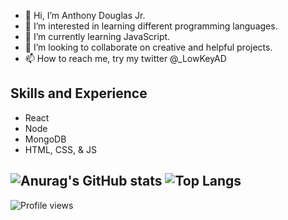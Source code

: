 - 👋 Hi, I’m Anthony Douglas Jr.
- 👀 I’m interested in learning different programming languages.
- 🌱 I’m currently learning JavaScript.
- 💞️ I’m looking to collaborate on creative and helpful projects.
- 📫 How to reach me, try my twitter @_LowKeyAD

## Skills and Experience 
- React
- Node
- MongoDB
- HTML, CSS, & JS

## ![Anurag's GitHub stats](https://github-readme-stats.vercel.app/api?username=LowKeyAD&show_icons=true&theme=tokyonight) ![Top Langs](https://github-readme-stats.vercel.app/api/top-langs/?username=LowKeyAD&layout=compact)

![Profile views](https://gpvc.arturio.dev/LowKeyAD)



<!---
LowKeyAD/LowKeyAD is a ✨ special ✨ repository because its `README.md` (this file) appears on your GitHub profile.
You can click the Preview link to take a look at your changes.
--->
